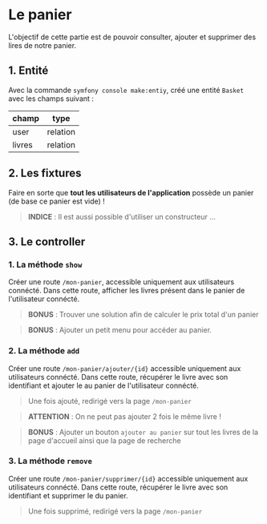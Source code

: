 # Le panier

L'objectif de cette partie est de pouvoir consulter, ajouter et supprimer des lires de notre panier.

## 1. Entité

Avec la commande `symfony console make:entiy`, créé une entité `Basket` avec les champs suivant :

| champ  | type     |
| ------ | -------- |
| user   | relation |
| livres | relation |

## 2. Les fixtures

Faire en sorte que **tout les utilisateurs de l'application** possède un panier (de base ce panier est vide) !

> **INDICE** : Il est aussi possible d'utiliser un constructeur ...

## 3. Le controller

### 1. La méthode `show`

Créer une route `/mon-panier`, accessible uniquement aux utilisateurs connécté. Dans cette route, afficher les livres présent dans le panier de l'utilisateur connécté.

> **BONUS** : Trouver une solution afin de calculer le prix total d'un panier

> **BONUS** : Ajouter un petit menu pour accéder au panier.

### 2. La méthode `add`

Créer une route `/mon-panier/ajouter/{id}` accessible uniquement aux utilisateurs connécté. Dans cette route, récupérer le livre avec son identifiant et ajouter le au panier de l'utilisateur connécté.

> Une fois ajouté, redirigé vers la page `/mon-panier`

> **ATTENTION** : On ne peut pas ajouter 2 fois le même livre !

> **BONUS** : Ajouter un bouton `ajouter au panier` sur tout les livres de la page d'accueil ainsi que la page de recherche

### 3. La méthode `remove`

Créer une route `/mon-panier/supprimer/{id}` accessible uniquement aux utilisateurs connécté. Dans cette route, récupérer le
livre avec son identifiant et supprimer le du panier.

> Une fois supprimé, redirigé vers la page `/mon-panier`
